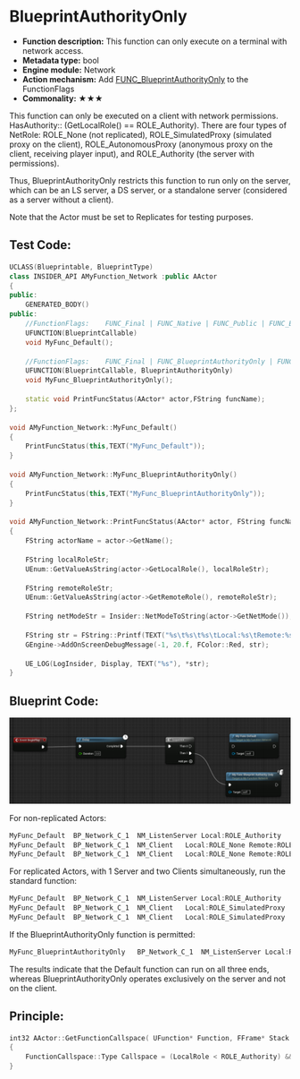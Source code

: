 # BlueprintAuthorityOnly

- **Function description:** This function can only execute on a terminal with network access.
- **Metadata type:** bool
- **Engine module:** Network
- **Action mechanism:** Add [FUNC_BlueprintAuthorityOnly](../../../../Flags/EFunctionFlags/FUNC_BlueprintAuthorityOnly.md) to the FunctionFlags
- **Commonality:** ★★★

This function can only be executed on a client with network permissions. HasAuthority:: (GetLocalRole() == ROLE_Authority). There are four types of NetRole: ROLE_None (not replicated), ROLE_SimulatedProxy (simulated proxy on the client), ROLE_AutonomousProxy (anonymous proxy on the client, receiving player input), and ROLE_Authority (the server with permissions).

Thus, BlueprintAuthorityOnly restricts this function to run only on the server, which can be an LS server, a DS server, or a standalone server (considered as a server without a client).

Note that the Actor must be set to Replicates for testing purposes.

## Test Code:

```cpp
UCLASS(Blueprintable, BlueprintType)
class INSIDER_API AMyFunction_Network :public AActor
{
public:
	GENERATED_BODY()
public:
	//FunctionFlags:	FUNC_Final | FUNC_Native | FUNC_Public | FUNC_BlueprintCallable
	UFUNCTION(BlueprintCallable)
	void MyFunc_Default();

	//FunctionFlags:	FUNC_Final | FUNC_BlueprintAuthorityOnly | FUNC_Native | FUNC_Public | FUNC_BlueprintCallable
	UFUNCTION(BlueprintCallable, BlueprintAuthorityOnly)
	void MyFunc_BlueprintAuthorityOnly();

	static void PrintFuncStatus(AActor* actor,FString funcName);
};

void AMyFunction_Network::MyFunc_Default()
{
	PrintFuncStatus(this,TEXT("MyFunc_Default"));
}

void AMyFunction_Network::MyFunc_BlueprintAuthorityOnly()
{
	PrintFuncStatus(this,TEXT("MyFunc_BlueprintAuthorityOnly"));
}

void AMyFunction_Network::PrintFuncStatus(AActor* actor, FString funcName)
{
	FString actorName = actor->GetName();

	FString localRoleStr;
	UEnum::GetValueAsString(actor->GetLocalRole(), localRoleStr);

	FString remoteRoleStr;
	UEnum::GetValueAsString(actor->GetRemoteRole(), remoteRoleStr);

	FString netModeStr = Insider::NetModeToString(actor->GetNetMode());

	FString str = FString::Printf(TEXT("%s\t%s\t%s\tLocal:%s\tRemote:%s"), *funcName,*actorName, *netModeStr, *localRoleStr, *remoteRoleStr);
	GEngine->AddOnScreenDebugMessage(-1, 20.f, FColor::Red, str);

	UE_LOG(LogInsider, Display, TEXT("%s"), *str);
}
```

## Blueprint Code:

![Untitled](Untitled.png)

For non-replicated Actors:

```cpp
MyFunc_Default  BP_Network_C_1  NM_ListenServer Local:ROLE_Authority    Remote:ROLE_None
MyFunc_Default  BP_Network_C_1  NM_Client   Local:ROLE_None Remote:ROLE_Authority
MyFunc_Default  BP_Network_C_1  NM_Client   Local:ROLE_None Remote:ROLE_Authority
```

For replicated Actors, with 1 Server and two Clients simultaneously, run the standard function:

```cpp
MyFunc_Default  BP_Network_C_1  NM_ListenServer Local:ROLE_Authority    Remote:ROLE_SimulatedProxy
MyFunc_Default  BP_Network_C_1  NM_Client   Local:ROLE_SimulatedProxy   Remote:ROLE_Authority
MyFunc_Default  BP_Network_C_1  NM_Client   Local:ROLE_SimulatedProxy   Remote:ROLE_Authority
```

If the BlueprintAuthorityOnly function is permitted:

```cpp
MyFunc_BlueprintAuthorityOnly   BP_Network_C_1  NM_ListenServer Local:ROLE_Authority    Remote:ROLE_SimulatedProxy
```

The results indicate that the Default function can run on all three ends, whereas BlueprintAuthorityOnly operates exclusively on the server and not on the client.

## Principle:

```cpp
int32 AActor::GetFunctionCallspace( UFunction* Function, FFrame* Stack )
{
	FunctionCallspace::Type Callspace = (LocalRole < ROLE_Authority) && Function->HasAllFunctionFlags(FUNC_BlueprintAuthorityOnly) ? FunctionCallspace::Absorbed : FunctionCallspace::Local;
}
```